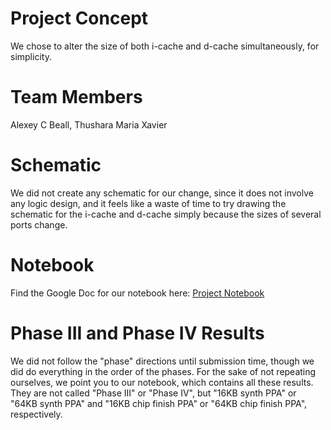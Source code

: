 # Project Concept
We chose to alter the size of both i-cache and d-cache simultaneously, for
simplicity.

# Team Members
Alexey C Beall, Thushara Maria Xavier

# Schematic
We did not create any schematic for our change, since it does not involve any
logic design, and it feels like a waste of time to try drawing the schematic for
the i-cache and d-cache simply because the sizes of several ports change.

# Notebook
Find the Google Doc for our notebook here: [Project Notebook](https://docs.google.com/document/d/1LhgaVt_9pdqf2qw7PI9Hkmnsse5oKbPeBvoRuiiNRNA/edit?usp=sharing)

# Phase III and Phase IV Results
We did not follow the "phase" directions until submission time, though we did
do everything in the order of the phases.  For the sake of not repeating
ourselves, we point you to our notebook, which contains all these results.  They
are not called "Phase III" or "Phase IV", but "16KB synth PPA" or "64KB synth
PPA" and "16KB chip finish PPA" or "64KB chip finish PPA", respectively.
